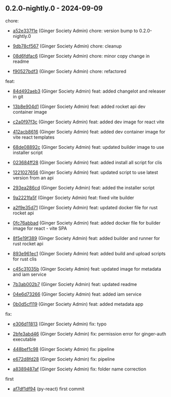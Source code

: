 ## 0.2.0-nightly.0 - 2024-09-09
chore:
 - [a52e337f1e](a52e337f1e1250e2f24e2508c8ae4e758978dc20) (Ginger Society Admin) chore: version bump to 0.2.0-nightly.0
	
 - [9db78cf567](9db78cf5673613e0a55fa33226c254e20bc54c83) (Ginger Society Admin) chore: cleanup
	
 - [08d6fdfac6](08d6fdfac6f17d8d948fcf01028c3cd30e51cf1c) (Ginger Society Admin) chore: minor copy change in readme
	
 - [f90527bdf3](f90527bdf3af6e6e42502c040ceb4ed02118e713) (Ginger Society Admin) chore: refactored
	
feat:
 - [84d492aeb3](84d492aeb34550886a9984f02ef56f8a75c89e30) (Ginger Society Admin) feat: added changelot and releaser in git
	
 - [13b8e904d1](13b8e904d1c00e376d8b9c189a3a101882817ce7) (Ginger Society Admin) feat: added rocket api dev container image
	
 - [c2a0f97f3c](c2a0f97f3cd8447bd37d0bc76c9b2c6ba2e9b30c) (Ginger Society Admin) feat: added dev image for react vite
	
 - [412acb8616](412acb86165bede2906bb6537b2f146932635ebe) (Ginger Society Admin) feat: added dev container image for vite react templates
	
 - [68de08892c](68de08892ceaab3789f813fcca6cb05e01d3feef) (Ginger Society Admin) feat: updated builder image to use installer script
	
 - [023684ff28](023684ff28db5d3d51b1243f0e560911d55b437c) (Ginger Society Admin) feat: added install all script for clis
	
 - [1221027656](1221027656a18d44c19b0aecb20c945e5d2c12aa) (Ginger Society Admin) feat: updated script to use latest version from an api
	
 - [293ea286cd](293ea286cd22989d308a4eaac08271a9d483f43e) (Ginger Society Admin) feat: added the installer script
	
 - [9a2221fa5f](9a2221fa5fcf6e0a41bd406295df39ff429c109b) (Ginger Society Admin) feat: fixed vite builder
	
 - [a2f9e35d71](a2f9e35d718ace7e9cbff67bbc5a546babb2dee1) (Ginger Society Admin) feat: updated docker file for rust rocket api
	
 - [0fc76abbad](0fc76abbada313bd4160cecddf3d67bf03ddad4f) (Ginger Society Admin) feat: added docker file for builder image for react - vite SPA
	
 - [8f5e19f389](8f5e19f389217f02338f2928ed537fe015201e71) (Ginger Society Admin) feat: added builder and runner for rust rocket api
	
 - [893e961ec1](893e961ec18d870579f84f97a36165fde682010b) (Ginger Society Admin) feat: added build and upload scripts for rust clis
	
 - [c45c31035b](c45c31035ba0998f3a218674b054e7c30775b617) (Ginger Society Admin) feat: updated image for metadata and iam service
	
 - [7b3ab002b7](7b3ab002b7d73b9f86de1228b697610f2ee8f796) (Ginger Society Admin) feat: updated readme
	
 - [04e6d73266](04e6d732660cd41e6a3f7b6f7833d0f2f58ce1a8) (Ginger Society Admin) feat: added iam service
	
 - [0b0d5cf119](0b0d5cf119a88894a5b6084c810191638b2b2fcc) (Ginger Society Admin) feat: added metadata app
	
fix:
 - [e306d11813](e306d11813dbfbcb3ad2e03cd999b2821eda5682) (Ginger Society Admin) fix: typo
	
 - [2bfe3abd46](2bfe3abd466b3374da0353d1dd3c8c0fa798b2d4) (Ginger Society Admin) fix: permission error for ginger-auth executable
	
 - [448bef1c98](448bef1c98aaee65cdec46192a828d787fc4e1ad) (Ginger Society Admin) fix: pipeline
	
 - [e672d8fd28](e672d8fd28b35fab74b8de1132791c45f83371a6) (Ginger Society Admin) fix: pipeline
	
 - [a8389487af](a8389487afe80a2a87d306bc9a3b868e1dda48de) (Ginger Society Admin) fix: folder name correction
	
first
 - [af7df1df94](af7df1df942b114a4a00e6323cc3b7eb4a889592) (py-react) first commit
	
